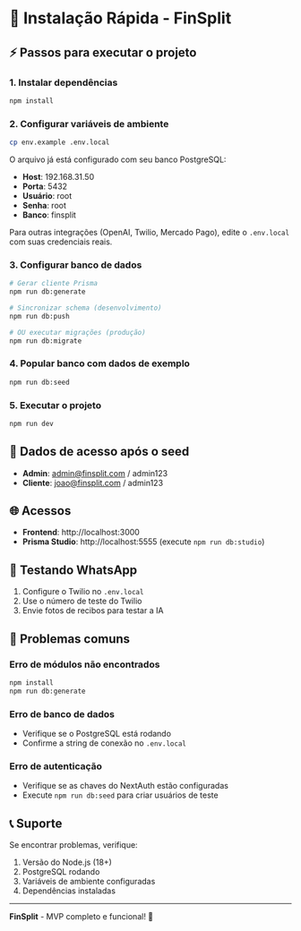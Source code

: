 # 🚀 Instalação Rápida - FinSplit

## ⚡ Passos para executar o projeto

### 1. Instalar dependências
```bash
npm install
```

### 2. Configurar variáveis de ambiente
```bash
cp env.example .env.local
```

O arquivo já está configurado com seu banco PostgreSQL:
- **Host**: 192.168.31.50
- **Porta**: 5432
- **Usuário**: root
- **Senha**: root
- **Banco**: finsplit

Para outras integrações (OpenAI, Twilio, Mercado Pago), edite o `.env.local` com suas credenciais reais.

### 3. Configurar banco de dados
```bash
# Gerar cliente Prisma
npm run db:generate

# Sincronizar schema (desenvolvimento)
npm run db:push

# OU executar migrações (produção)
npm run db:migrate
```

### 4. Popular banco com dados de exemplo
```bash
npm run db:seed
```

### 5. Executar o projeto
```bash
npm run dev
```

## 🔑 Dados de acesso após o seed

- **Admin**: admin@finsplit.com / admin123
- **Cliente**: joao@finsplit.com / admin123

## 🌐 Acessos

- **Frontend**: http://localhost:3000
- **Prisma Studio**: http://localhost:5555 (execute `npm run db:studio`)

## 📱 Testando WhatsApp

1. Configure o Twilio no `.env.local`
2. Use o número de teste do Twilio
3. Envie fotos de recibos para testar a IA

## 🚨 Problemas comuns

### Erro de módulos não encontrados
```bash
npm install
npm run db:generate
```

### Erro de banco de dados
- Verifique se o PostgreSQL está rodando
- Confirme a string de conexão no `.env.local`

### Erro de autenticação
- Verifique se as chaves do NextAuth estão configuradas
- Execute `npm run db:seed` para criar usuários de teste

## 📞 Suporte

Se encontrar problemas, verifique:
1. Versão do Node.js (18+)
2. PostgreSQL rodando
3. Variáveis de ambiente configuradas
4. Dependências instaladas

---

**FinSplit** - MVP completo e funcional! 🎉 